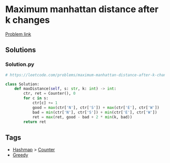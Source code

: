 # Maximum manhattan distance after k changes

[Problem link](https://leetcode.com/problems/maximum-manhattan-distance-after-k-changes/)

## Solutions


### Solution.py
```py
# https://leetcode.com/problems/maximum-manhattan-distance-after-k-changes/

class Solution:
    def maxDistance(self, s: str, k: int) -> int:
        ctr, ret = Counter(), 0
        for c in s:
            ctr[c] += 1
            good = max(ctr['N'], ctr['S']) + max(ctr['E'], ctr['W'])
            bad = min(ctr['N'], ctr['S']) + min(ctr['E'], ctr['W'])
            ret = max(ret, good - bad + 2 * min(k, bad))
        return ret
```
## Tags

* [Hashmap](/Collections/hashmap.md#hashmap) > [Counter](/Collections/hashmap.md#counter)
* [Greedy](/Collections/greedy.md#greedy)
